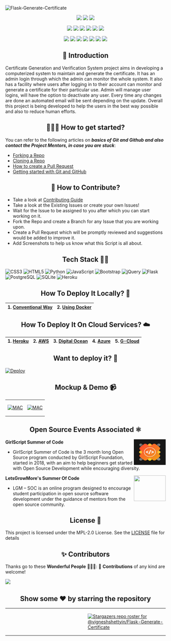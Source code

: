 ![Flask-Generate-Certificate](https://socialify.git.ci/vigneshshettyin/Flask-Generate-Certificate/image?description=1&font=KoHo&forks=1&issues=1&language=1&logo=https%3A%2F%2Fres.cloudinary.com%2Fvigneshshettyin%2Fimage%2Fupload%2Fv1622801205%2Fly3psnd195zupwke7pd4.png&owner=1&pattern=Brick%20Wall&pulls=1&stargazers=1&theme=Light)

<div align="center">
  
<a href="https://github.com/vigneshshettyin/Flask-Generate-Certificate"><img src="https://badges.frapsoft.com/os/v1/open-source.svg?v=103"></a>
<a href="https://github.com/vigneshshettyin/Flask-Generate-Certificate"><img src="https://img.shields.io/badge/Built%20by-developers%20%3C%2F%3E-0059b3"></a>
<a href="https://www.python.org/"><img src="https://img.shields.io/badge/Made%20with-Python-brightgreen.svg"></a>

<a href="https://github.com/vigneshshettyin/Flask-Generate-Certificate"><img src="https://img.shields.io/static/v1.svg?label=Contributions&message=Welcome&color=yellow"></a>
<a href="https://github.com/vigneshshettyin/"><img src="https://img.shields.io/badge/Maintained%3F-yes-brightgreen.svg?v=103"></a>
<a href="https://github.com/vigneshshettyin/Flask-Generate-Certificate"><img src="https://img.shields.io/github/repo-size/vigneshshettyin/Flask-Generate-Certificate.svg?label=Repo%20size&style=flat"></a>
<a href="https://github.com/vigneshshettyin/Flask-Generate-Certificate"><img src="https://img.shields.io/tokei/lines/github/vigneshshettyin/Flask-Generate-Certificate?color=yellow&label=Lines%20of%20Code"></a>
<a href="https://github.com/vigneshshettyin/Flask-Generate-Certificate/blob/main/LICENSE"><img src="https://img.shields.io/badge/license-MPL_2.0-brightgreen.svg?v=103"></a>
<a href="https://github.com/vigneshshettyin/Flask-Generate-Certificate/watchers"><img src="https://img.shields.io/github/watchers/vigneshshettyin/Flask-Generate-Certificate"></a>
  
<a href="https://github.com/vigneshshettyin/Flask-Generate-Certificate/graphs/contributors"><img src="https://img.shields.io/github/contributors/vigneshshettyin/Flask-Generate-Certificate?color=brightgreen"></a>
<a href="https://github.com/vigneshshettyin/Flask-Generate-Certificate/stargazers"><img src="https://img.shields.io/github/stars/vigneshshettyin/Flask-Generate-Certificate?color=0059b3"></a>
<a href="https://github.com/vigneshshettyin/Flask-Generate-Certificate/network/members"><img src="https://img.shields.io/github/forks/vigneshshettyin/Flask-Generate-Certificate?color=yellow"></a>
<a href="https://github.com/vigneshshettyin/Flask-Generate-Certificate/issues"><img src="https://img.shields.io/github/issues/vigneshshettyin/Flask-Generate-Certificate?color=brightgreen"></a>
<a href="https://github.com/vigneshshettyin/Flask-Generate-Certificate/issues?q=is%3Aissue+is%3Aclosed"><img src="https://img.shields.io/github/issues-closed-raw/vigneshshettyin/Flask-Generate-Certificate?color=0059b3"></a>
<a href="https://github.com/vigneshshettyin/Flask-Generate-Certificate/pulls"><img src="https://img.shields.io/github/issues-pr/vigneshshettyin/Flask-Generate-Certificate?color=yellow"></a>
<a href="https://github.com/vigneshshettyin/Flask-Generate-Certificate/pulls?q=is%3Apr+is%3Aclosed"><img src="https://img.shields.io/github/issues-pr-closed-raw/vigneshshettyin/Flask-Generate-Certificate?color=brightgreen"></a> 
</div>

<h2 align=center> 📑 Introduction </h2>

Certificate Generation and Verification System project aims in developing a computerized system to maintain and generate the certificate. It has an admin login through which the admin can monitor the whole system. It also has a facility where users after logging in to their account can monitor and generate a certificate for their particular use. Admin will manage user logins, will have the option to deactivate any user. Every time any changes are done an automated email will be sent depending on the update. Overall this project is being developed to help the users in the best way possible and also to reduce human efforts.

<h2 align=center> 👨🏻‍💻 How to get started? </h2> 

You can refer to the following articles on **_basics of Git and Github and also contact the Project Mentors, in case you are stuck_**:

- [Forking a Repo](https://help.github.com/en/github/getting-started-with-github/fork-a-repo)
- [Cloning a Repo](https://help.github.com/en/desktop/contributing-to-projects/creating-a-pull-request)
- [How to create a Pull Request](https://opensource.com/article/19/7/create-pull-request-github)
- [Getting started with Git and GitHub](https://towardsdatascience.com/getting-started-with-git-and-github-6fcd0f2d4ac6)


<h2 align=center> 📝 How to Contribute? </h2>  

- Take a look at [Contributing Guide](https://github.com/vigneshshettyin/Flask-Generate-Certificate/blob/main/docs/CONTRIBUTING.md)
- Take a look at the Existing Issues or create your own Issues!
- Wait for the Issue to be assigned to you after which you can start working on it.
- Fork the Repo and create a Branch for any Issue that you are working upon.
- Create a Pull Request which will be promptly reviewed and suggestions would be added to improve it.
- Add Screenshots to help us know what this Script is all about.


<h2 align=center> Tech Stack 🧑‍💻 </h2>

<img alt="CSS3" src="https://img.shields.io/badge/css3%20-%231572B6.svg?&style=for-the-badge&logo=css3&logoColor=white"/> 	<img alt="HTML5" src="https://img.shields.io/badge/html5%20-%23E34F26.svg?&style=for-the-badge&logo=html5&logoColor=white"/> <img alt="Python" src="https://img.shields.io/badge/python%20-%2314354C.svg?&style=for-the-badge&logo=python&logoColor=white"/> <img alt="JavaScript" src="https://img.shields.io/badge/javascript%20-%23323330.svg?&style=for-the-badge&logo=javascript&logoColor=%23F7DF1E"/> <img alt="Bootstrap" src="https://img.shields.io/badge/Bootstrap-563D7C?style=for-the-badge&logo=bootstrap&logoColor=white"/> <img alt="jQuery" src="https://img.shields.io/badge/jQuery-0769AD?style=for-the-badge&logo=jquery&logoColor=white"/> <img alt="Flask" src="https://img.shields.io/badge/Flask-000000?style=for-the-badge&logo=flask&logoColor=white"/> <img alt="PostgreSQL" src="https://img.shields.io/badge/PostgreSQL-316192?style=for-the-badge&logo=postgresql&logoColor=white"/> <img alt="SQLite" src="https://img.shields.io/badge/SQLite-07405E?style=for-the-badge&logo=sqlite&logoColor=white"/> <img alt="Heroku" src="https://img.shields.io/badge/Heroku-430098?style=for-the-badge&logo=heroku&logoColor=white"/>

<h2 align=center>How To Deploy It Locally? 🔧</h2>

| 1. [Conventional Way](https://github.com/vigneshshettyin/Flask-Generate-Certificate/blob/main/docs/INSTALLATION.md)| 2. [Using Docker](https://github.com/vigneshshettyin/Flask-Generate-Certificate/blob/main/docs/DOCKER.md) |
|:-------------------------:|:-------------------------:|

<h2 align=center>How To Deploy It On Cloud Services? ☁️</h2>

| 1. [Heroku](https://stackabuse.com/deploying-a-flask-application-to-heroku/)| 2. [AWS](https://github.com/vigneshshettyin/Flask-Generate-Certificate/blob/main/docs/AWS.md) | 3. [Digital Ocean](https://github.com/vigneshshettyin/Flask-Generate-Certificate/blob/main/docs/Digital_Ocean.md) | 4. [Azure](https://github.com/vigneshshettyin/Flask-Generate-Certificate/blob/main/docs/Azure.md) | 5. [G-Cloud](https://github.com/vigneshshettyin/Flask-Generate-Certificate/blob/main/docs/Google_Cloud.md) |
|:-------------------------:|:-------------------------:|:-------------------------:|:-------------------------:|:-------------------------:|

<h2 align=center>Want to deploy it? 🦸</h2>

[![Deploy](https://www.herokucdn.com/deploy/button.svg)](https://heroku.com/deploy?template=https://github.com/vigneshshettyin/Flask-Generate-Certificate/tree/master)


<h2 align=center>Mockup & Demo 📹</h2>

<table><tr><td valign="top" width="50%">

[![MAC](http://img.youtube.com/vi/6ZH4bZP1RgE/0.jpg)](http://www.youtube.com/watch?v=6ZH4bZP1RgE "MAC MOCKUP")

</td><td valign="top" width="50%">

[![MAC](http://img.youtube.com/vi/h3VKpZDOVqw/0.jpg)](https://youtu.be/h3VKpZDOVqw "MAC DEMO")

</td></tr></table>  


<h2 align=center>Open Source Events Associated ⚛️</h2>
<img align="right" src="static\images\events.png" width = "100" height = "80"><b>GirlScript Summer of Code</b>

- GirlScript Summer of Code is the 3 month long Open Source program  conducted by GirlScript Foundation, started in 2018, with an aim to help beginners get started with Open       Source Development while encouraging diversity.

<img align="right" src="https://letsgrowmore.in/wp-content/uploads/2021/05/growmore-removebg-preview-768x314.png" width = "100" height = "80"><b>LetsGrowMore's Summer Of Code</b>

- LGM – SOC is an online program designed to encourage student participation in open source software development under the guidance of mentors from the open source community.

<h2 align=center>License 📄</h2>

This project is licensed under the MPL-2.0 License. See the [LICENSE](./LICENSE) file for details

<h2 align=center> ✨ Contributors </h2>

Thanks go to these **Wonderful People** 👨🏻‍💻:      🚀 **Contributions** of any kind are welcome! 

<a href="https://github.com/vigneshshettyin/Flask-Generate-Certificate/graphs/contributors">
  <img src="https://contributors-img.web.app/image?repo=vigneshshettyin/Flask-Generate-Certificate" />
</a>


<h2 align=center>Show some ❤️ by starring the repository</h2>

<table><tr><td valign="top" width="50%">





</td><td valign="top" width="50%">


[![Stargazers repo roster for @vigneshshettyin/Flask-Generate-Certificate](https://reporoster.com/stars/vigneshshettyin/Flask-Generate-Certificate)](https://github.com/vigneshshettyin/Flask-Generate-Certificate/stargazers)


</td></tr></table>  
